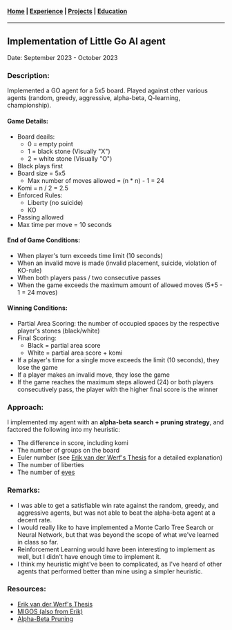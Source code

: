 #### [Home](https://jeremyjang22.github.io) |  [Experience](Experience.md) | [Projects](Projects.md) | [Education](Education.md)
___________
## Implementation of Little Go AI agent
Date: September 2023 - October 2023
### Description:

Implemented a GO agent for a 5x5 board. Played against other various agents (random, greedy, aggressive, alpha-beta, Q-learning, championship).

#### Game Details:
* Board deails:
    * 0 = empty point
    * 1 = black stone (Visually "X")
    * 2 = white stone (Visually "O")
* Black plays first
* Board size = 5x5
    * Max number of moves allowed = (n * n) - 1 = 24
* Komi = n / 2 = 2.5
* Enforced Rules:
    * Liberty (no suicide)
    * KO
* Passing allowed
* Max time per move = 10 seconds


#### End of Game Conditions:
* When player's turn exceeds time limit (10 seconds)
* When an invalid move is made (invalid placement, suicide, violation of KO-rule)
* When both players pass / two consecutive passes
* When the game exceeds the maximum amount of allowed moves (5*5 - 1 = 24 moves)

#### Winning Conditions:
* Partial Area Scoring: the number of occupied spaces by the respective player's stones (black/white)
* Final Scoring:
    * Black = partial area score
    * White = partial area score + komi
* If a player's time for a single move exceeds the limit (10 seconds), they lose the game
* If a player makes an invalid move, they lose the game
* If the game reaches the maximum steps allowed (24) or both players consecutively pass, the player with the higher final score is the winner

### Approach:

I implemented my agent with an **alpha-beta search + pruning strategy**, and factored the following into my heuristic:
* The difference in score, including komi
* The number of groups on the board
* Euler number (see [Erik van der Werf's Thesis](http://erikvanderwerf.tengen.nl/pubdown/thesis_erikvanderwerf.pdf) for a detailed explanation)
* The number of liberties
* The number of [eyes](https://www.pandanet.co.jp/English/learning_go/learning_go_7.html)

### Remarks:
* I was able to get a satisfiable win rate against the random, greedy, and aggressive agents, but was not able to beat the alpha-beta agent at a decent rate.
* I would really like to have implemented a Monte Carlo Tree Search or Neural Network, but that was beyond the scope of what we've learned in class so far.
* Reinforcement Learning would have been interesting to implement as well, but I didn't have enough time to implement it. 
* I think my heuristic might've been to complicated, as I've heard of other agents that performed better than mine using a simpler heuristic.

### Resources:
* [Erik van der Werf's Thesis](http://erikvanderwerf.tengen.nl/pubdown/thesis_erikvanderwerf.pdf)
* [MIGOS (also from Erik)](http://erikvanderwerf.tengen.nl/5x5/5x5solved.html)
* [Alpha-Beta Pruning](https://en.wikipedia.org/wiki/Alpha%E2%80%93beta_pruning)

